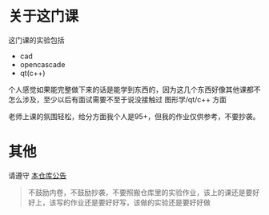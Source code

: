 # 关于这门课
这门课的实验包括
- cad
- opencascade
- qt(c++)

个人感觉如果能完整做下来的话是能学到东西的，因为这几个东西好像其他课都不怎么涉及，至少以后有面试需要不至于说没接触过 图形学/qt/c++ 方面

老师上课的氛围轻松，给分方面我个人是95+，但我的作业仅供参考，不要抄袭。

# 其他
请遵守 [本仓库公告](https://github.com/LecterChu/nwpu-cram/blob/main/README.md)
> 不鼓励内卷，不鼓励抄袭，不要照搬仓库里的实验作业，该上的课还是要好好上，该写的作业还是要好好写，该做的实验还是要好好做
